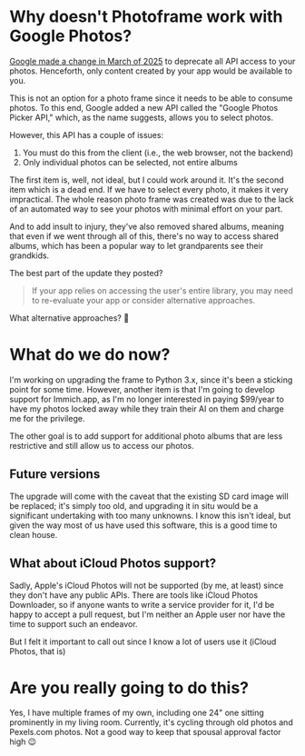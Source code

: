 # Why doesn't Photoframe work with Google Photos?

[Google made a change in March of 2025](https://developers.google.com/photos/support/updates) to deprecate all API access to your photos. Henceforth, only content created by your app would be available to you. 

This is not an option for a photo frame since it needs to be able to consume photos. To this end, Google added a new API called the "Google Photos Picker API," which, as the name suggests, allows you to select photos.

However, this API has a couple of issues:

1. You must do this from the client (i.e., the web browser, not the backend)
2. Only individual photos can be selected, not entire albums

The first item is, well, not ideal, but I could work around it. It's the second item which is a dead end. If we have to select every photo, it makes it very impractical. The whole reason photo frame was created was due to the lack of an automated way to see your photos with minimal effort on your part.

And to add insult to injury, they've also removed shared albums, meaning that even if we went through all of this, there's no way to access shared albums, which has been a popular way to let grandparents see their grandkids. 

The best part of the update they posted?

> If your app relies on accessing the user's entire library, you may need to re-evaluate your app or consider alternative approaches.

What alternative approaches? 🤦

# What do we do now?

I'm working on upgrading the frame to Python 3.x, since it's been a sticking point for some time. However, another item is that I'm going to develop support for Immich.app, as I'm no longer interested in paying $99/year to have my photos locked away while they train their AI on them and charge me for the privilege.

The other goal is to add support for additional photo albums that are less restrictive and still allow us to access our photos.

## Future versions

The upgrade will come with the caveat that the existing SD card image will be replaced; it's simply too old, and upgrading it in situ would be a significant undertaking with too many unknowns. I know this isn't ideal, but given the way most of us have used this software, this is a good time to clean house.

## What about iCloud Photos support?

Sadly, Apple's iCloud Photos will not be supported (by me, at least) since they don't have any public APIs. There are tools like iCloud Photos Downloader, so if anyone wants to write a service provider for it, I'd be happy to accept a pull request, but I'm neither an Apple user nor have the time to support such an endeavor. 

But I felt it important to call out since I know a lot of users use it (iCloud Photos, that is)

# Are you really going to do this?

Yes, I have multiple frames of my own, including one 24" one sitting prominently in my living room. Currently, it's cycling through old photos and Pexels.com photos. Not a good way to keep that spousal approval factor high 😉

